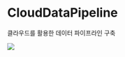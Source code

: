 # CloudDataPipeline
클라우드를 활용한 데이터 파이프라인 구축

<a href="https://seojeon9.notion.site/386765c5597d4ca5a2b061b888c8f38f" ><img src="https://img.shields.io/badge/notion-FFFFFF?style=for-the-badge&logo=Notion&logoColor=black"></a>
